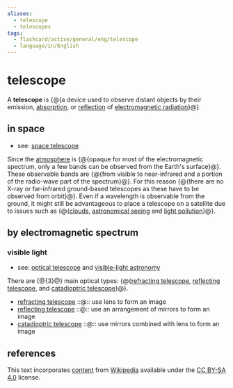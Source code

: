 ```yaml
---
aliases:
  - telescope
  - telescopes
tags:
  - flashcard/active/general/eng/telescope
  - language/in/English
---
```


# telescope

A __telescope__ is {@{a device used to observe distant objects by their emission, [absorption](absorption%20(electromagnetic%20radiation).md), or [reflection](reflection%20(physics).md) of [electromagnetic radiation](electromagnetic%20radiation.md)}@}. <!--SR:!2026-07-05,520,310-->

## in space

- see: [space telescope](space%20telescope.md)

Since the [atmosphere](atmosphere%20of%20Earth.md) is {@{opaque for most of the electromagnetic spectrum, only a few bands can be observed from the Earth's surface}@}. These observable bands are {@{from visible to near-infrared and a portion of the radio-wave part of the spectrum}@}. For this reason {@{there are no X-ray or far-infrared ground-based telescopes as these have to be observed from orbit}@}. Even if a wavelength is observable from the ground, it might still be advantageous to place a telescope on a satellite due to issues such as {@{[clouds](cloud.md), [astronomical seeing](astronomical%20seeing.md) and [light pollution](light%20pollution.md#effect%20on%20astronomy)}@}. <!--SR:!2028-11-08,1215,350!2027-10-28,838,290!2025-11-03,317,290!2026-01-12,354,290-->

## by electromagnetic spectrum

### visible light

- see: [optical telescope](optical%20telescope.md) and [visible-light astronomy](visible-light%20astronomy.md)

There are {@{3}@} main optical types: {@{[refracting telescope](refracting%20telescope.md), [reflecting telescope](reflecting%20telescope.md), and [catadioptric telescope](catadioptric%20system.md#catadioptric%20telescopes)}@}. <!--SR:!2028-07-14,1127,350!2025-07-31,288,330-->

- [refracting telescope](refracting%20telescope.md) ::@:: use lens to form an image <!--SR:!2027-12-25,969,350!2025-08-09,296,330-->
- [reflecting telescope](reflecting%20telescope.md) ::@:: use an arrangement of mirrors to form an image <!--SR:!2028-10-03,1192,350!2028-02-18,1010,350-->
- [catadioptric telescope](catadioptric%20system.md#catadioptric%20telescopes) ::@:: use mirrors combined with lens to form an image <!--SR:!2027-12-26,940,330!2026-03-05,439,310-->

## references

This text incorporates [content](https://en.wikipedia.org/wiki/telescope) from [Wikipedia](Wikipedia.md) available under the [CC BY-SA 4.0](https://creativecommons.org/licenses/by-sa/4.0/) license.
